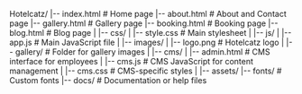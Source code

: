 Hotelcatz/
|-- index.html       # Home page
|-- about.html       # About and Contact page
|-- gallery.html     # Gallery page
|-- booking.html     # Booking page
|-- blog.html        # Blog page
|
|-- css/
|   |-- style.css    # Main stylesheet
|
|-- js/
|   |-- app.js       # Main JavaScript file
|
|-- images/
|   |-- logo.png     # Hotelcatz logo
|   |-- gallery/     # Folder for gallery images
|
|-- cms/
|   |-- admin.html   # CMS interface for employees
|   |-- cms.js       # CMS JavaScript for content management
|   |-- cms.css      # CMS-specific styles
|
|-- assets/
    |-- fonts/       # Custom fonts
    |-- docs/        # Documentation or help files
